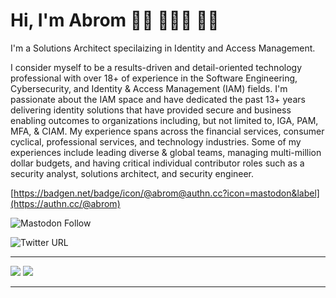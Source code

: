 # Hi, I'm Abrom 👋🏾 👨🏾‍💻 💪🏾

I'm a Solutions Architect specilaizing in Identity and Access Management. 


I consider myself to be a results-driven and detail-oriented technology professional with over 18+ of experience in the Software Engineering, Cybersecurity, and Identity & Access Management (IAM) fields. I'm passionate about the IAM space and have dedicated the past 13+ years delivering identity solutions that have provided secure and business enabling outcomes to organizations including, but not limited to, IGA, PAM, MFA, & CIAM. My experience spans across the financial services, consumer cyclical, professional services, and technology industries. Some of my experiences include leading diverse & global teams, managing multi-million dollar budgets, and having critical individual contributor roles such as a security analyst, solutions architect, and security engineer.

[https://badgen.net/badge/icon/@abrom@authn.cc?icon=mastodon&label](https://authn.cc/@abrom)

![Mastodon Follow](https://img.shields.io/mastodon/follow/109379946434563076?domain=https%3A%2F%2Fauthn.cc%2F&style=social)

![Twitter URL](https://img.shields.io/twitter/url?label=Follow%20%40iamAbrom&style=social&url=https%3A%2F%2Ftwitter.com%2Fiamabrom)

---
<img src="https://github-readme-stats.vercel.app/api/top-langs/?username=iamabrom&hide=css">
<img src="https://github-readme-stats.vercel.app/api?username=iamabrom&show_icons=true&count_private=true">

---
